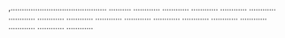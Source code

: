 ,........................................... ..........
............
............
............
............
............
............
............
............
............
............
............
............
............
............
............
............
............


